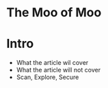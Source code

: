 
# The Moo of Moo

# Intro
- What the article wil cover
- What the article will not cover 
- Scan, Explore, Secure 
